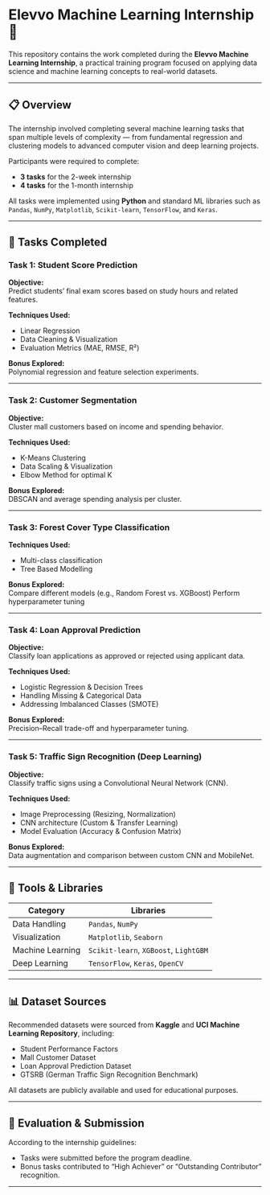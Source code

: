 # Elevvo Machine Learning Internship 🚀

This repository contains the work completed during the **Elevvo Machine Learning Internship**, a practical training program focused on applying data science and machine learning concepts to real-world datasets.

---

## 📋 Overview

The internship involved completing several machine learning tasks that span multiple levels of complexity — from fundamental regression and clustering models to advanced computer vision and deep learning projects.

Participants were required to complete:
- **3 tasks** for the 2-week internship  
- **4 tasks** for the 1-month internship  

All tasks were implemented using **Python** and standard ML libraries such as `Pandas`, `NumPy`, `Matplotlib`, `Scikit-learn`, `TensorFlow`, and `Keras`.

---

## 🧠 Tasks Completed

### **Task 1: Student Score Prediction**
**Objective:**  
Predict students’ final exam scores based on study hours and related features.

**Techniques Used:**  
- Linear Regression  
- Data Cleaning & Visualization  
- Evaluation Metrics (MAE, RMSE, R²)

**Bonus Explored:**  
Polynomial regression and feature selection experiments.

---

### **Task 2: Customer Segmentation**
**Objective:**  
Cluster mall customers based on income and spending behavior.

**Techniques Used:**  
- K-Means Clustering  
- Data Scaling & Visualization  
- Elbow Method for optimal K  

**Bonus Explored:**  
DBSCAN and average spending analysis per cluster.

---

### **Task 3: Forest Cover Type Classification**

**Techniques Used:**  
- Multi-class classification 
- Tree Based Modelling

**Bonus Explored:**  
Compare different models (e.g., Random Forest vs. XGBoost) 
Perform hyperparameter tuning

---

### **Task 4: Loan Approval Prediction**
**Objective:**  
Classify loan applications as approved or rejected using applicant data.

**Techniques Used:**  
- Logistic Regression & Decision Trees  
- Handling Missing & Categorical Data  
- Addressing Imbalanced Classes (SMOTE)

**Bonus Explored:**  
Precision–Recall trade-off and hyperparameter tuning.

---

### **Task 5: Traffic Sign Recognition (Deep Learning)**
**Objective:**  
Classify traffic signs using a Convolutional Neural Network (CNN).

**Techniques Used:**  
- Image Preprocessing (Resizing, Normalization)  
- CNN architecture (Custom & Transfer Learning)  
- Model Evaluation (Accuracy & Confusion Matrix)

**Bonus Explored:**  
Data augmentation and comparison between custom CNN and MobileNet.

---


## 🧰 Tools & Libraries

| Category | Libraries |
|-----------|------------|
| Data Handling | `Pandas`, `NumPy` |
| Visualization | `Matplotlib`, `Seaborn` |
| Machine Learning | `Scikit-learn`, `XGBoost`, `LightGBM` |
| Deep Learning | `TensorFlow`, `Keras`, `OpenCV` |

---

## 📊 Dataset Sources

Recommended datasets were sourced from **Kaggle** and **UCI Machine Learning Repository**, including:
- Student Performance Factors  
- Mall Customer Dataset  
- Loan Approval Prediction Dataset  
- GTSRB (German Traffic Sign Recognition Benchmark)

All datasets are publicly available and used for educational purposes.

---

## 🏅 Evaluation & Submission

According to the internship guidelines:
- Tasks were submitted before the program deadline.    
- Bonus tasks contributed to “High Achiever” or “Outstanding Contributor” recognition.

---


